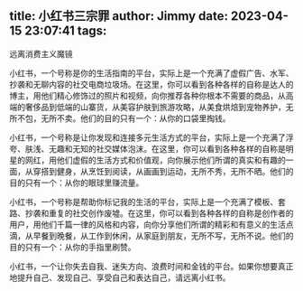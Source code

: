title: 小红书三宗罪
author: Jimmy
date: 2023-04-15 23:07:41
tags:
---
远离消费主义魔镜
<!--more-->
小红书，一个号称是你的生活指南的平台，实际上是一个充满了虚假广告、水军、抄袭和无聊内容的社交电商垃圾场。在这里，你可以看到各种各样的自称是达人的博主，用他们精心修饰过的照片和视频，向你推荐各种你根本不需要的商品，从高端的奢侈品到低端的山寨货，从美容护肤到旅游攻略，从美食烘焙到宠物养护，无所不包，无所不卖。他们的目的只有一个：从你的口袋里掏钱。

小红书，一个号称是让你发现和连接多元生活方式的平台，实际上是一个充满了浮夸、肤浅、无趣和无知的社交媒体泡沫。在这里，你可以看到各种各样的自称是明星的网红，用他们虚假的生活方式和价值观，向你展示他们所谓的真实和有趣的一面，从穿搭到健身，从烹饪到阅读，从画画到运动，无所不秀，无所不晒。他们的目的只有一个：从你的眼球里赚流量。

小红书，一个号称是帮助你标记我的生活的平台，实际上是一个充满了模板、套路、抄袭和重复的社交创作废墟。在这里，你可以看到各种各样的自称是创作者的用户，用他们千篇一律的风格和内容，向你分享他们所谓的精彩和有意义的生活点滴，从早餐到晚餐，从工作到休闲，从家庭到朋友，无所不写，无所不说。他们的目的只有一个：从你的手指里刷赞。

小红书，一个让你失去自我、迷失方向、浪费时间和金钱的平台。如果你想要真正地提升自己、发现自己、享受自己和表达自己，请远离小红书。